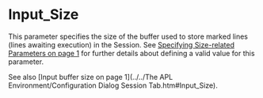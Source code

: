 # Input_Size

This parameter specifies the size of the buffer used to store marked lines (lines awaiting execution) in the Session. See [Specifying Size-related Parameters on page 1](../configuration-parameters.md) for further details about defining a valid value for this parameter.

See also [Input buffer size on page 1](../../The APL Environment/Configuration Dialog Session Tab.htm#Input_Size).
